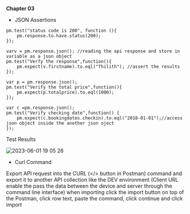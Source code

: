 **Chapter 03**

* JSON Assertions

```
pm.test("status code is 200", function (){
    pm.response.to.have.status(200);
});
```
```
varv = pm.response.json(); //reading the api response and store in variable as a json object 
pm.test("Verfy the response",function(){
    pm.expect(v.firstname).to.eql("Thilith"); //assert the results
});
```
```
var p = pm.response.json();
pm.test("Verify the total price",function(){
    pm.expect(p.totalprice).to.eql(1000); 
});
```
```
var c =pm.response.json();
pm.test("Verify checking date",function() {
    pm.expect(c.bookingdates.checkin).to.eql("2018-01-01");//access json object inside the another json oject 
});
```
Test Results

![2023-06-01 19 05 26](https://github.com/Kulshanperera/Booking_APITesting-/assets/47887463/8aa882a5-8e21-4a48-a24d-bd051e9ccd14)


* Curl Command

Export API request into the CURL (</> button in Postman) command and export it to another API collection like the DEV environment
(Client URL enable the pass the data between the device and server through the command line interface)
when importing click the import button on top of the Postman, click row text, paste the command, click continue and click import
